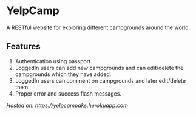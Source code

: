 # YelpCamp
A RESTful website for exploring different campgrounds around the world.

## Features
1. Authentication using passport.
1. LoggedIn users can add new campgrounds and can edit/delete the campgrounds which they have added.
1. LoggedIn users can comment on campgrounds and later edit/delete them.
1. Proper error and success flash messages.

*Hosted on: https://yelpcampaks.herokuapp.com*

